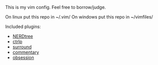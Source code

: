 This is my vim config.  Feel free to borrow/judge.

On linux put this repo in ~/.vim/
On windows put this repo in ~/vimfiles/

Included plugins:
- [NERDtree](https://github.com/scrooloose/nerdtree)
- [ctrlp](https://github.com/kien/ctrlp.vim)
- [surround](https://github.com/tpope/vim-surround)
- [commentary](https://github.com/tpope/vim-commentary)
- [obsession](https://github.com/tpope/vim-obsession)

